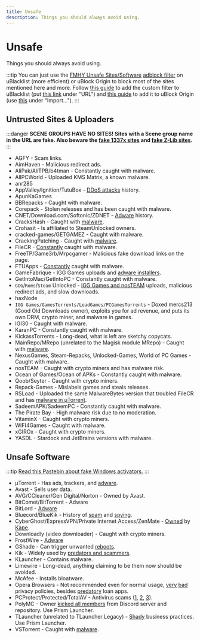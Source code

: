 ```yaml
---
title: Unsafe
description: Things you should always avoid using.
---
```


# Unsafe

Things you should always avoid using.

:::tip
You can just use the
[FMHY Unsafe Sites/Software](https://fmhy.net/unsafesites) [adblock filter](https://fmhy.github.io/FMHYFilterlist/site/index.html)
on uBlacklist (more efficient) or uBlock Origin to block most of the sites
mentioned here and more. Follow
[this guide](https://iorate.github.io/ublacklist/docs/advanced-features#subscription)
to add the custom filter to uBlacklist (put
[this link](https://raw.githubusercontent.com/privateersclub/wiki/master/unsafe_uBlacklist.txt)
under "URL") and
[this guide](https://fmhy.github.io/FMHYFilterlist/site/index.html)
to add it to uBlock Origin (use
[this](https://raw.githubusercontent.com/fmhy/FMHYFilterlist/main/filterlist.txt)
under "Import…").
:::

## Untrusted Sites & Uploaders

:::danger
**SCENE GROUPS HAVE NO SITES! Sites with a Scene group name in the URL
are fake. Also beware the [fake 1337x sites](https://redd.it/117fq8t) and
[fake Z-Lib sites](https://redd.it/16xtm67).**
:::

- AGFY - Scam links.
- AimHaven - Malicious redirect ads.
- AliPak/AliTPB/b4tman - Constantly caught with malware.
- AllPCWorld - Uploaded KMS Matrix, a known malware.
- anr285
- AppValley/Ignition/TutuBox -
  [DDoS attacks](https://github.com/fmhy/FMHYedit/pull/307) history.
- ApunKaGames
- BBRepacks - Caught with malware.
- Corepack - Stolen releases and has been caught with malware.
- CNET/Download.com/Softonic/ZDNET -
  [Adware](https://www.reddit.com/r/software/comments/9s7wyb/whats_the_deal_with_sites_like_cnet_softonic_and/e8mtye9)
  history.
- CracksHash - Caught with [malware](https://redd.it/lklst7).
- Crohasit - Is affiliated to SteamUnlocked owners.
- cracked-games/GETGAMEZ - Caught with malware.
- CrackingPatching - Caught with [malware](https://www.reddit.com/r/Piracy/comments/qy6z3c).
- FileCR - [Constantly](https://rentry.co/filecr_malware) caught with malware.
- FreeTP/Game3rb/Mrpcgamer - Malicious fake download links on the page.
- FTUApps - [Constantly](https://redd.it/120xk62) caught with malware.
- GameFabrique - IGG Games uploads and
  [adware installers](https://www.reddit.com/r/FREEMEDIAHECKYEAH/comments/10bh0h9/unsafe_sites_software_thread/jhi7u0h).
- GetIntoMac/GetIntoPC - Constantly caught with malware.
- `GOG`/`Roms`/`Steam` Unlocked -
  [IGG Games and nosTEAM](https://i.ibb.co/VgW2ymY/YUnRNpN.png) uploads,
  malicious redirect ads, and slow downloads.
- haxNode
- `IGG Games/GamesTorrents/LoadGames/PCGamesTorrents` - Doxed mercs213 (Good Old
  Downloads owner), exploits you for ad revenue, and puts its own DRM, crypto
  miner, and malware in games.
- IGI30 - Caught with malware.
- KaranPC - Constantly caught with malware.
- KickassTorrents - Long-dead, what is left are sketchy copycats.
- MainRepo/MRepo (unrelated to the Magisk module MRepo) - Caught with
  [malware](https://rentry.co/zu3i6).
- NexusGames, Steam-Repacks, Unlocked-Games, World of PC Games - Caught with
  malware.
- nosTEAM - Caught with crypto miners and has malware risk.
- Ocean of Games/Ocean of APKs - Constantly caught with malware.
- Qoob/Seyter - Caught with crypto miners.
- Repack-Games - Mislabels games and steals releases.
- RSLoad - Uploaded the same MalwareBytes version that troubled FileCR and has
  [malware in μTorrent](https://i.ibb.co/QXrCfqQ/Untitled.png).
- SadeemAPK/SadeemPC - Constantly caught with malware.
- The Pirate Bay - High malware risk due to no moderation.
- VitaminX - Caught with crypto miners.
- WIFI4Games - Caught with malware.
- xGIROx - Caught with crypto miners.
- YASDL - Stardock and JetBrains versions with malware.

## Unsafe Software

:::tip
[Read this Pastebin about fake Windows activators.](https://pastebin.com/gCmWs2GR)
:::

- μTorrent - Has ads, trackers, and
  [adware](https://www.theverge.com/2015/3/6/8161251/utorrents-secret-bitcoin-miner-adware-malware).
- Avast - Sells user data.
- AVG/CCleaner/Gen Digital/Norton - Owned by Avast.
- BitComet/BitTorrent - Adware
- BitLord -
  [Adware](https://www.virustotal.com/gui/file/3ad1aed8bd704152157ac92afed1c51e60f205fbdce1365bad8eb9b3a69544d0)
- Bluecord/BlueKik - History of [spam](https://redd.it/12h2v6n) and
  [spying](https://rentry.co/tvrnw).
- CyberGhost/ExpressVPN/Private Internet Access/ZenMate -
  [Owned](https://rentry.co/i8dwr) by [Kape](https://www.reddit.com/r/PrivateInternetAccess/comments/q3oye4/former_malware_distributor_kape_technologies_now/).
- Downloadly (video downloader) - Caught with crypto miners.
- FrostWire -
  [Adware](https://www.virustotal.com/gui/file/f20d66b647f15a5cd5f590b3065a1ef2bcd9dad307478437766640f16d416bbf/detection)
- GShade - Can trigger unwanted [reboots](https://rentry.co/GShade_notice).
- Kik - Widely used by [predators and scammers](https://youtu.be/9sPaJxRmIPc).
- KLauncher - Contains malware.
- Limewire - Long-dead, anything claiming to be them now should be avoided.
- McAfee - Installs bloatware.
- Opera Browsers - Not recommended even for normal usage, [very](https://www.kuketz-blog.de/opera-datensendeverhalten-desktop-version-browser-check-teil13) [bad](https://rentry.co/operagx) privacy policies, besides
  [predatory](https://www.androidpolice.com/2020/01/21/opera-predatory-loans)
  loan apps.
- PCProtect/Protected/TotalAV - Antivirus scams
  ([1](https://www.malwarebytes.com/blog/detections/pup-optional-pcprotect),
  [2](https://youtu.be/PcS3EozgyhI),
  [3](https://www.malwarebytes.com/blog/detections/pup-optional-totalav)).
- PolyMC - Owner [kicked all members](https://www.reddit.com/r/Minecraft/comments/y6lt6s/important_warning_for_users_of_the_polymc_mod/) from
  Discord server and repository. Use Prism Launcher.
- TLauncher (unrelated to TLauncher Legacy) -
  [Shady](https://www.reddit.com/r/PiratedGames/comments/zmzzrt/
) business practices. Use Prism Launcher.
- VSTorrent - Caught with [malware](https://redd.it/x66rz2).
